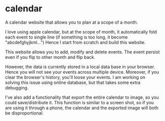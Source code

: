 # calendar

A calendar website that allows you to plan at a scope of a month. 

I love using apple calendar, but at the scope of month, it automatically fold each event to single line (if something is too long, it become "abcdefghyjkml...") Hence I start from scratch and build this website.

This website allows you to add, modify and delete events. The event persist even if you flip to other month and flip back. 

However, the data is currently stored in a local data base in your browser. Hence you will not see your events across multiple device. Moreover, if you clear the browser's history, you'll loose your events. I am working on solving this issue using online database, but that takes some extra debugging. 

I've also add a functionality that export the entire calendar to image, so you could save/distribute it. This function is similar to a screen shot, so if you are using it through a phone, the calendar and the exported image will both be disproportional. 
